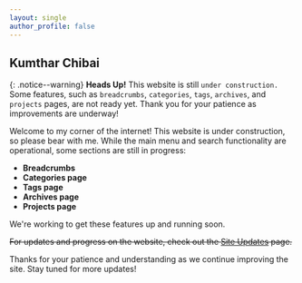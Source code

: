 ```yaml
---
layout: single
author_profile: false
---
```


## Kumthar Chibai  

{: .notice--warning}
**Heads Up!** This website is still `under construction.` Some features, such as `breadcrumbs`, `categories`, `tags`, `archives`, and `projects` pages, are not ready yet. Thank you for your patience as improvements are underway!  

Welcome to my corner of the internet! This website is under construction, so please bear with me. While the main menu and search functionality are operational, some sections are still in progress:  

- **Breadcrumbs**  
- **Categories page**  
- **Tags page**  
- **Archives page**  
- **Projects page**  

We're working to get these features up and running soon.  

~~For updates and progress on the website, check out the [Site Updates](#) page.~~  

Thanks for your patience and understanding as we continue improving the site. Stay tuned for more updates!
